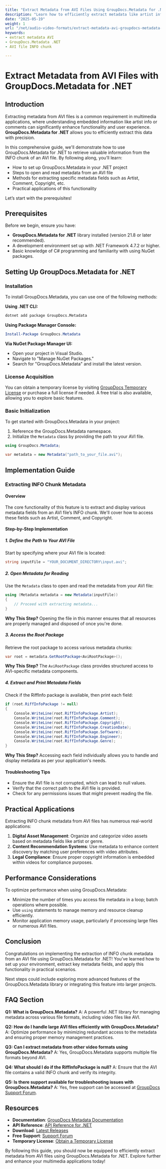 ```yaml
---
title: "Extract Metadata from AVI Files Using GroupDocs.Metadata for .NET&#58; A Comprehensive Guide"
description: "Learn how to efficiently extract metadata like artist info and comments from AVI files using GroupDocs.Metadata for .NET. Enhance your multimedia applications today!"
date: "2025-05-19"
weight: 1
url: "/net/audio-video-formats/extract-metadata-avi-groupdocs-metadata-net/"
keywords:
- extract metadata AVI
- GroupDocs.Metadata .NET
- AVI file INFO chunk

---
```



# Extract Metadata from AVI Files with GroupDocs.Metadata for .NET

## Introduction

Extracting metadata from AVI files is a common requirement in multimedia applications, where understanding embedded information like artist info or comments can significantly enhance functionality and user experience. **GroupDocs.Metadata for .NET** allows you to efficiently extract this data with precision.

In this comprehensive guide, we'll demonstrate how to use GroupDocs.Metadata for .NET to retrieve valuable information from the INFO chunk of an AVI file. By following along, you’ll learn:
- How to set up GroupDocs.Metadata in your .NET project
- Steps to open and read metadata from an AVI file
- Methods for extracting specific metadata fields such as Artist, Comment, Copyright, etc.
- Practical applications of this functionality

Let’s start with the prerequisites!

## Prerequisites

Before we begin, ensure you have:
- **GroupDocs.Metadata for .NET** library installed (version 21.8 or later recommended).
- A development environment set up with .NET Framework 4.7.2 or higher.
- Basic knowledge of C# programming and familiarity with using NuGet packages.

## Setting Up GroupDocs.Metadata for .NET

### Installation

To install GroupDocs.Metadata, you can use one of the following methods:

**Using .NET CLI:**

```bash
dotnet add package GroupDocs.Metadata
```

**Using Package Manager Console:**

```powershell
Install-Package GroupDocs.Metadata
```

**Via NuGet Package Manager UI:**
- Open your project in Visual Studio.
- Navigate to "Manage NuGet Packages."
- Search for "GroupDocs.Metadata" and install the latest version.

### License Acquisition

You can obtain a temporary license by visiting [GroupDocs Temporary License](https://purchase.groupdocs.com/temporary-license/) or purchase a full license if needed. A free trial is also available, allowing you to explore basic features.

### Basic Initialization

To get started with GroupDocs.Metadata in your project:

1. Reference the GroupDocs.Metadata namespace.
2. Initialize the `Metadata` class by providing the path to your AVI file.

```csharp
using GroupDocs.Metadata;

var metadata = new Metadata("path_to_your_file.avi");
```

## Implementation Guide

### Extracting INFO Chunk Metadata

#### Overview

The core functionality of this feature is to extract and display various metadata fields from an AVI file’s INFO chunk. We'll cover how to access these fields such as Artist, Comment, and Copyright.

#### Step-by-Step Implementation

##### 1. Define the Path to Your AVI File

Start by specifying where your AVI file is located:

```csharp
string inputFile = "YOUR_DOCUMENT_DIRECTORY\input.avi";
```

##### 2. Open Metadata for Reading

Use the `Metadata` class to open and read the metadata from your AVI file:

```csharp
using (Metadata metadata = new Metadata(inputFile))
{
    // Proceed with extracting metadata...
}
```

**Why This Step?**
Opening the file in this manner ensures that all resources are properly managed and disposed of once you're done.

##### 3. Access the Root Package

Retrieve the root package to access various metadata chunks:

```csharp
var root = metadata.GetRootPackage<AviRootPackage>();
```

**Why This Step?**
The `AviRootPackage` class provides structured access to AVI-specific metadata components.

##### 4. Extract and Print Metadata Fields

Check if the RiffInfo package is available, then print each field:

```csharp
if (root.RiffInfoPackage != null)
{
    Console.WriteLine(root.RiffInfoPackage.Artist);
    Console.WriteLine(root.RiffInfoPackage.Comment);
    Console.WriteLine(root.RiffInfoPackage.Copyright);
    Console.WriteLine(root.RiffInfoPackage.CreationDate);
    Console.WriteLine(root.RiffInfoPackage.Software);
    Console.WriteLine(root.RiffInfoPackage.Engineer);
    Console.WriteLine(root.RiffInfoPackage.Genre);
}
```

**Why This Step?**
Accessing each field individually allows you to handle and display metadata as per your application's needs.

#### Troubleshooting Tips

- Ensure the AVI file is not corrupted, which can lead to null values.
- Verify that the correct path to the AVI file is provided.
- Check for any permissions issues that might prevent reading the file.

## Practical Applications

Extracting INFO chunk metadata from AVI files has numerous real-world applications:

1. **Digital Asset Management**: Organize and categorize video assets based on metadata fields like artist or genre.
2. **Content Recommendation Systems**: Use metadata to enhance content discovery by matching user preferences with video attributes.
3. **Legal Compliance**: Ensure proper copyright information is embedded within videos for compliance purposes.

## Performance Considerations

To optimize performance when using GroupDocs.Metadata:
- Minimize the number of times you access file metadata in a loop; batch operations where possible.
- Use `using` statements to manage memory and resource cleanup efficiently.
- Monitor application memory usage, particularly if processing large files or numerous AVI files.

## Conclusion

Congratulations on implementing the extraction of INFO chunk metadata from an AVI file using GroupDocs.Metadata for .NET! You’ve learned how to set up your environment, extract key metadata fields, and apply this functionality in practical scenarios. 

Next steps could include exploring more advanced features of the GroupDocs.Metadata library or integrating this feature into larger projects.

## FAQ Section

**Q1: What is GroupDocs.Metadata?**
A: A powerful .NET library for managing metadata across various file formats, including video files like AVI.

**Q2: How do I handle large AVI files efficiently with GroupDocs.Metadata?**
A: Optimize performance by minimizing redundant access to the metadata and ensuring proper memory management practices.

**Q3: Can I extract metadata from other video formats using GroupDocs.Metadata?**
A: Yes, GroupDocs.Metadata supports multiple file formats beyond AVI.

**Q4: What should I do if the RiffInfoPackage is null?**
A: Ensure that the AVI file contains a valid INFO chunk and verify its integrity.

**Q5: Is there support available for troubleshooting issues with GroupDocs.Metadata?**
A: Yes, free support can be accessed at [GroupDocs Support Forum](https://forum.groupdocs.com/c/metadata/).

## Resources

- **Documentation**: [GroupDocs Metadata Documentation](https://docs.groupdocs.com/metadata/net/)
- **API Reference**: [API Reference for .NET](https://reference.groupdocs.com/metadata/net/)
- **Download**: [Latest Releases](https://releases.groupdocs.com/metadata/net/)
- **Free Support**: [Support Forum](https://forum.groupdocs.com/c/metadata/)
- **Temporary License**: [Obtain a Temporary License](https://purchase.groupdocs.com/temporary-license/) 

By following this guide, you should now be equipped to efficiently extract metadata from AVI files using GroupDocs.Metadata for .NET. Explore further and enhance your multimedia applications today!
